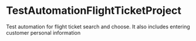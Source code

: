 # TestAutomationFlightTicketProject
Test automation for flight ticket search and choose. It also includes entering customer personal information
